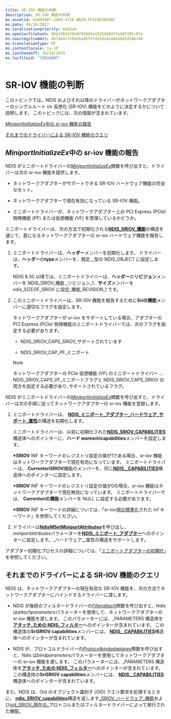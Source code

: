 ```yaml
---
title: SR-IOV 機能の判断
description: SR-IOV 機能の判断
ms.assetid: 61895987-2469-471E-BB29-FF1CDD2869DC
ms.date: 04/20/2017
ms.localizationpriority: medium
ms.openlocfilehash: 95b2302470e0795960a1525450dffe4df205c07e
ms.sourcegitcommit: 4b7a6ac7c68e6ad6f27da5d1dc4deabd5d34b748
ms.translationtype: MT
ms.contentlocale: ja-JP
ms.lasthandoff: 10/24/2019
ms.locfileid: "72834907"
---
```

# <a name="determining-sr-iov-capabilities"></a>SR-IOV 機能の判断


このトピックでは、NDIS およびそれ以降のドライバーがネットワークアダプターのシングルルート i/o 仮想化 (SR-IOV) 機能をどのように決定するかについて説明します。 このトピックには、次の情報が含まれています。

[*MiniportInitializeEx*中の sr-iov 機能の報告](#reporting-sr-iov-capabilities-during-miniportinitializeex)

[それまでのドライバーによる SR-IOV 機能のクエリ](#querying-sr-iov-capabilities-by-overlying-drivers)

## <a name="reporting-sr-iov-capabilities-during-miniportinitializeex"></a>*MiniportInitializeEx*中の sr-iov 機能の報告


NDIS がミニポートドライバーの[*MiniportInitializeEx*](https://docs.microsoft.com/windows-hardware/drivers/ddi/ndis/nc-ndis-miniport_initialize)関数を呼び出すと、ドライバーは次の sr-iov 機能を提供します。

-   ネットワークアダプターがサポートできる SR-IOV ハードウェア機能の完全なセット。

-   ネットワークアダプターで現在有効になっている SR-IOV 機能。

-   ミニポートドライバーが、ネットワークアダプター上の PCI Express (PCIe) 物理機能 (PF) または仮想機能 (VF) を管理しているかどうか。

ミニポートドライバーは、次の方法で初期化される[**NDIS\_SRIOV\_機能**](https://docs.microsoft.com/windows-hardware/drivers/ddi/ntddndis/ns-ntddndis-_ndis_sriov_capabilities)の構造を通じて、基になるネットワークアダプターの sr-iov ハードウェア機能を報告します。

1. ミニポートドライバーは、**ヘッダー**メンバーを初期化します。 ドライバーは、**ヘッダー**の**type**メンバーを、既定\_\_型の NDIS\_OBJECT に設定します。

   NDIS 6.30 以降では、ミニポートドライバーは、**ヘッダー**の**リビジョン**メンバーを NDIS\_SRIOV\_機能 \_リビジョン\_1、**サイズ**メンバーを ndis\_SIZEOF\_SRIOV に設定\_機能\_REVISION\_1 です。

2. このミニポートドライバーは、SR-IOV 機能を報告するために**Sriの機能**メンバーに適切なフラグを設定します。

   ネットワークアダプターが sr-iov をサポートしている場合、アダプターの PCI Express (PCIe) 物理機能のミニポートドライバーでは、次のフラグを設定する必要があります。

   -   NDIS\_SRIOV\_CAPS\_SRIOV\_サポートされています

   -   NDIS\_SRIOV\_CAP\_PF\_ミニポート

   > [!NOTE]
   >ネットワークアダプターの PCIe 仮想機能 (VF) のミニポートドライバー  、NDIS\_SRIOV\_CAPS\_VF\_ミニポートフラグと NDIS\_SRIOV\_CAPS\_SRIOV の両方を設定する必要があり\_サポートされているフラグ。    

NDIS がミニポートドライバーの[*MiniportInitializeEx*](https://docs.microsoft.com/windows-hardware/drivers/ddi/ndis/nc-ndis-miniport_initialize)関数を呼び出すと、ドライバーは次の手順に従ってネットワークアダプターの sr-iov 機能を登録します。

1.  ミニポートドライバーは、 [**NDIS\_ミニポート\_アダプター\_ハードウェア\_サポート\_属性**](https://docs.microsoft.com/windows-hardware/drivers/ddi/ndis/ns-ndis-_ndis_miniport_adapter_hardware_assist_attributes)の構造を初期化します。

    ミニポートドライバーは、以前に初期化された[**NDIS\_SRIOV\_CAPABILITIES**](https://docs.microsoft.com/windows-hardware/drivers/ddi/ntddndis/ns-ntddndis-_ndis_sriov_capabilities)構造体へのポインターに、**ハード waresriricapabilities**メンバーを設定します。

    **\*SRIOV** INF キーワードのレジストリ設定の値が1である場合、sr-iov 機能はネットワークアダプターで現在有効になっています。 ミニポートドライバーは、 **CurrentsriSRIOV**機能のメンバーを、同じ[**NDIS\_\_CAPABILITIES**](https://docs.microsoft.com/windows-hardware/drivers/ddi/ntddndis/ns-ntddndis-_ndis_sriov_capabilities)構造体へのポインターに設定します。

    **\*SRIOV** INF キーワードのレジストリ設定の値が0の場合、sr-iov 機能はネットワークアダプターで現在無効になっています。 ミニポートドライバーでは、 **Currentsriの機能**メンバーを NULL に設定する必要があります。

    **\*SRIOV** INF キーワードの詳細については、「sr-iov[用の標準化](standardized-inf-keywords-for-sr-iov.md)された inf キーワード」を参照してください。

2.  ドライバーは[**NdisMSetMiniportAttributes**](https://docs.microsoft.com/windows-hardware/drivers/ddi/ndis/nf-ndis-ndismsetminiportattributes)を呼び出し、 *miniportattributes*パラメーターを[**NDIS\_ミニポート\_アダプター**](https://docs.microsoft.com/windows-hardware/drivers/ddi/ndis/ns-ndis-_ndis_miniport_adapter_hardware_assist_attributes)へのポインターに設定します。\_ハードウェア\_\_属性の構造をサポートします。

アダプター初期化プロセスの詳細については、「[ミニポートアダプターの初期化](initializing-a-miniport-adapter.md)」を参照してください。

## <a name="querying-sr-iov-capabilities-by-overlying-drivers"></a>それまでのドライバーによる SR-IOV 機能のクエリ


NDIS は、ネットワークアダプターの現在有効な SR-IOV 機能を、次の方法でネットワークアダプターにバインドするドライバーに渡します。

-   NDIS が後続のフィルタードライバーの[*Filterattach*](https://docs.microsoft.com/windows-hardware/drivers/ddi/ndis/nc-ndis-filter_attach)関数を呼び出すと、Ndis は*attachparameters*パラメーターを使用して、ネットワークアダプターの sr-iov 機能を渡します。 このパラメーターには、\_PARAMETERS 構造体を[**アタッチ\_ための NDIS\_フィルター**](https://docs.microsoft.com/windows-hardware/drivers/ddi/ndis/ns-ndis-_ndis_filter_attach_parameters)へのポインターが含まれています。 この構造体の**SriSRIOV capabilities**メンバーには、 [**NDIS\_\_CAPABILITIES**](https://docs.microsoft.com/windows-hardware/drivers/ddi/ntddndis/ns-ntddndis-_ndis_sriov_capabilities)構造体へのポインターが含まれています。

-   NDIS が、プロトコルドライバーの[*Protocolbindadapterex*](https://docs.microsoft.com/windows-hardware/drivers/ddi/ndis/nc-ndis-protocol_bind_adapter_ex)関数を呼び出すと、Ndis は*bindparameters*パラメーターを使用してネットワークアダプターの sr-iov 機能を渡します。 このパラメーターには、\_PARAMETERS 構造体を[**アタッチ\_ための NDIS\_フィルター**](https://docs.microsoft.com/windows-hardware/drivers/ddi/ndis/ns-ndis-_ndis_filter_attach_parameters)へのポインターが含まれています。 この構造体の**SriSRIOV capabilities**メンバーには、 [**NDIS\_\_CAPABILITIES**](https://docs.microsoft.com/windows-hardware/drivers/ddi/ntddndis/ns-ntddndis-_ndis_sriov_capabilities)構造体へのポインターが含まれています。

また、NDIS は、Oid のオブジェクト識別子 (OID) クエリ要求を処理するときに、 [**ndis\_SRIOV\_capabilities**](https://docs.microsoft.com/windows-hardware/drivers/ddi/ntddndis/ns-ntddndis-_ndis_sriov_capabilities)構造を返します[\_SRIOV\_ハードウェア\_機能](https://docs.microsoft.com/windows-hardware/drivers/network/oid-sriov-hardware-capabilities)および[oid\_SRIOV\_現在の\_](https://docs.microsoft.com/windows-hardware/drivers/network/oid-sriov-current-capabilities)プロトコルまたはフィルタードライバーによって発行された機能。

 

 





